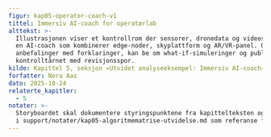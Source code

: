 ```yaml
---
figur: kap05-operator-coach-v1
tittel: Immersiv AI-coach for operatørlab
alttekst: >-
  Illustrasjonen viser et kontrollrom der sensorer, dronedata og videostrømmer mates inn i
  en AI-coach som kombinerer edge-noder, skyplattform og AR/VR-panel. Operatøren får
  anbefalinger med forklaringer, kan be om what-if-simuleringer og publiserer tiltak til
  kontrolltårnet med revisjonsspor.
kilde: Kapittel 5, seksjon «Utvidet analyseeksempel: Immersiv AI-coach»
forfatter: Nora Aas
dato: 2025-10-24
relaterte_kapitler:
  - 5
notater: >-
  Storyboardet skal dokumentere styringspunktene fra kapittelteksten og bruke algoritmematrisen
  i support/notater/kap05-algoritmematrise-utvidelse.md som referanse for modellvalg.
---
```

